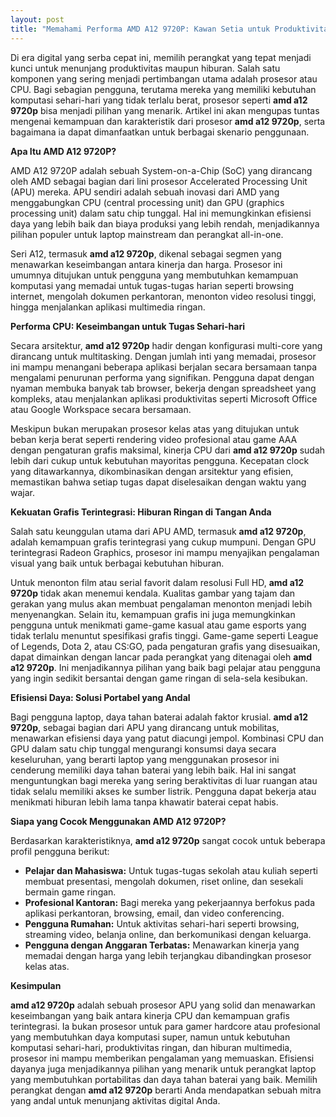 ```yaml
---
layout: post
title: "Memahami Performa AMD A12 9720P: Kawan Setia untuk Produktivitas dan Hiburan Ringan"
---
```


Di era digital yang serba cepat ini, memilih perangkat yang tepat menjadi kunci untuk menunjang produktivitas maupun hiburan. Salah satu komponen yang sering menjadi pertimbangan utama adalah prosesor atau CPU. Bagi sebagian pengguna, terutama mereka yang memiliki kebutuhan komputasi sehari-hari yang tidak terlalu berat, prosesor seperti **amd a12 9720p** bisa menjadi pilihan yang menarik. Artikel ini akan mengupas tuntas mengenai kemampuan dan karakteristik dari prosesor **amd a12 9720p**, serta bagaimana ia dapat dimanfaatkan untuk berbagai skenario penggunaan.

**Apa Itu AMD A12 9720P?**

AMD A12 9720P adalah sebuah System-on-a-Chip (SoC) yang dirancang oleh AMD sebagai bagian dari lini prosesor Accelerated Processing Unit (APU) mereka. APU sendiri adalah sebuah inovasi dari AMD yang menggabungkan CPU (central processing unit) dan GPU (graphics processing unit) dalam satu chip tunggal. Hal ini memungkinkan efisiensi daya yang lebih baik dan biaya produksi yang lebih rendah, menjadikannya pilihan populer untuk laptop mainstream dan perangkat all-in-one.

Seri A12, termasuk **amd a12 9720p**, dikenal sebagai segmen yang menawarkan keseimbangan antara kinerja dan harga. Prosesor ini umumnya ditujukan untuk pengguna yang membutuhkan kemampuan komputasi yang memadai untuk tugas-tugas harian seperti browsing internet, mengolah dokumen perkantoran, menonton video resolusi tinggi, hingga menjalankan aplikasi multimedia ringan.

**Performa CPU: Keseimbangan untuk Tugas Sehari-hari**

Secara arsitektur, **amd a12 9720p** hadir dengan konfigurasi multi-core yang dirancang untuk multitasking. Dengan jumlah inti yang memadai, prosesor ini mampu menangani beberapa aplikasi berjalan secara bersamaan tanpa mengalami penurunan performa yang signifikan. Pengguna dapat dengan nyaman membuka banyak tab browser, bekerja dengan spreadsheet yang kompleks, atau menjalankan aplikasi produktivitas seperti Microsoft Office atau Google Workspace secara bersamaan.

Meskipun bukan merupakan prosesor kelas atas yang ditujukan untuk beban kerja berat seperti rendering video profesional atau game AAA dengan pengaturan grafis maksimal, kinerja CPU dari **amd a12 9720p** sudah lebih dari cukup untuk kebutuhan mayoritas pengguna. Kecepatan clock yang ditawarkannya, dikombinasikan dengan arsitektur yang efisien, memastikan bahwa setiap tugas dapat diselesaikan dengan waktu yang wajar.

**Kekuatan Grafis Terintegrasi: Hiburan Ringan di Tangan Anda**

Salah satu keunggulan utama dari APU AMD, termasuk **amd a12 9720p**, adalah kemampuan grafis terintegrasi yang cukup mumpuni. Dengan GPU terintegrasi Radeon Graphics, prosesor ini mampu menyajikan pengalaman visual yang baik untuk berbagai kebutuhan hiburan.

Untuk menonton film atau serial favorit dalam resolusi Full HD, **amd a12 9720p** tidak akan menemui kendala. Kualitas gambar yang tajam dan gerakan yang mulus akan membuat pengalaman menonton menjadi lebih menyenangkan. Selain itu, kemampuan grafis ini juga memungkinkan pengguna untuk menikmati game-game kasual atau game esports yang tidak terlalu menuntut spesifikasi grafis tinggi. Game-game seperti League of Legends, Dota 2, atau CS:GO, pada pengaturan grafis yang disesuaikan, dapat dimainkan dengan lancar pada perangkat yang ditenagai oleh **amd a12 9720p**. Ini menjadikannya pilihan yang baik bagi pelajar atau pengguna yang ingin sedikit bersantai dengan game ringan di sela-sela kesibukan.

**Efisiensi Daya: Solusi Portabel yang Andal**

Bagi pengguna laptop, daya tahan baterai adalah faktor krusial. **amd a12 9720p**, sebagai bagian dari APU yang dirancang untuk mobilitas, menawarkan efisiensi daya yang patut diacungi jempol. Kombinasi CPU dan GPU dalam satu chip tunggal mengurangi konsumsi daya secara keseluruhan, yang berarti laptop yang menggunakan prosesor ini cenderung memiliki daya tahan baterai yang lebih baik. Hal ini sangat menguntungkan bagi mereka yang sering beraktivitas di luar ruangan atau tidak selalu memiliki akses ke sumber listrik. Pengguna dapat bekerja atau menikmati hiburan lebih lama tanpa khawatir baterai cepat habis.

**Siapa yang Cocok Menggunakan AMD A12 9720P?**

Berdasarkan karakteristiknya, **amd a12 9720p** sangat cocok untuk beberapa profil pengguna berikut:

*   **Pelajar dan Mahasiswa:** Untuk tugas-tugas sekolah atau kuliah seperti membuat presentasi, mengolah dokumen, riset online, dan sesekali bermain game ringan.
*   **Profesional Kantoran:** Bagi mereka yang pekerjaannya berfokus pada aplikasi perkantoran, browsing, email, dan video conferencing.
*   **Pengguna Rumahan:** Untuk aktivitas sehari-hari seperti browsing, streaming video, belanja online, dan berkomunikasi dengan keluarga.
*   **Pengguna dengan Anggaran Terbatas:** Menawarkan kinerja yang memadai dengan harga yang lebih terjangkau dibandingkan prosesor kelas atas.

**Kesimpulan**

**amd a12 9720p** adalah sebuah prosesor APU yang solid dan menawarkan keseimbangan yang baik antara kinerja CPU dan kemampuan grafis terintegrasi. Ia bukan prosesor untuk para gamer hardcore atau profesional yang membutuhkan daya komputasi super, namun untuk kebutuhan komputasi sehari-hari, produktivitas ringan, dan hiburan multimedia, prosesor ini mampu memberikan pengalaman yang memuaskan. Efisiensi dayanya juga menjadikannya pilihan yang menarik untuk perangkat laptop yang membutuhkan portabilitas dan daya tahan baterai yang baik. Memilih perangkat dengan **amd a12 9720p** berarti Anda mendapatkan sebuah mitra yang andal untuk menunjang aktivitas digital Anda.
